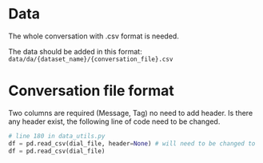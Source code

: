 # Data
The whole conversation with .csv format is needed.

The data should be added in this format:
`data/da/{dataset_name}/{conversation_file}.csv`

# Conversation file format
Two columns are required (Message, Tag) no need to add header. Is there any header exist, the following line of code need to be changed.

```python
# line 180 in data_utils.py
df = pd.read_csv(dial_file, header=None) # will need to be changed to 
df = pd.read_csv(dial_file)
```
